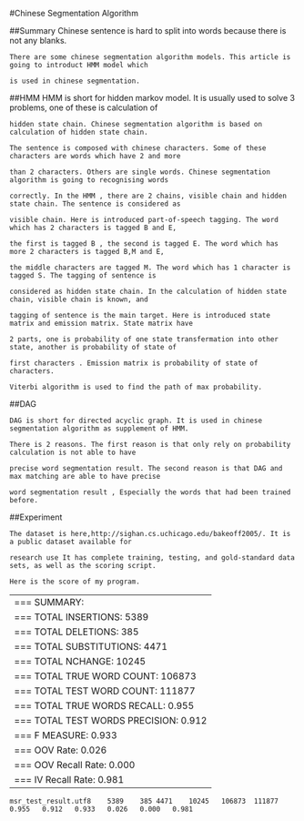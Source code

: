 #Chinese Segmentation Algorithm

##Summary
    Chinese sentence is hard to split into words because there is not any blanks. 
    
    There are some chinese segmentation algorithm models. This article is going to introduct HMM model which 
    
    is used in chinese segmentation.
##HMM
    HMM is short for hidden markov model. It is usually used to solve 3 problems, one of these is calculation of 
    
    hidden state chain. Chinese segmentation algorithm is based on calculation of hidden state chain.
    
    The sentence is composed with chinese characters. Some of these characters are words which have 2 and more 
    
    than 2 characters. Others are single words. Chinese segmentation algorithm is going to recognising words 
    
    correctly. In the HMM , there are 2 chains, visible chain and hidden state chain. The sentence is considered as
    
    visible chain. Here is introduced part-of-speech tagging. The word which has 2 characters is tagged B and E,
    
    the first is tagged B , the second is tagged E. The word which has more 2 characters is tagged B,M and E,
    
    the middle characters are tagged M. The word which has 1 character is tagged S. The tagging of sentence is 
    
    considered as hidden state chain. In the calculation of hidden state chain, visible chain is known, and 
    
    tagging of sentence is the main target. Here is introduced state matrix and emission matrix. State matrix have
    
    2 parts, one is probability of one state transfermation into other state, another is probability of state of 
    
    first characters . Emission matrix is probability of state of characters. 
    
    Viterbi algorithm is used to find the path of max probability.
    
##DAG

    DAG is short for directed acyclic graph. It is used in chinese segmentation algorithm as supplement of HMM.
    
    There is 2 reasons. The first reason is that only rely on probability calculation is not able to have 
    
    precise word segmentation result. The second reason is that DAG and max matching are able to have precise 
    
    word segmentation result , Especially the words that had been trained before.
    
##Experiment

    The dataset is here,http://sighan.cs.uchicago.edu/bakeoff2005/. It is a public dataset available for 
    
    research use It has complete training, testing, and gold-standard data sets, as well as the scoring script.
    
    Here is the score of my program.
    
<table>
<tr>
<td>
=== SUMMARY:
</td>
</tr>
<tr>
<td>
=== TOTAL INSERTIONS:	5389
</td>
</tr>
<tr>
<td>
=== TOTAL DELETIONS:	385
</td>
</tr>
<tr>
<td>
=== TOTAL SUBSTITUTIONS:	4471
</td>
</tr>
<tr>
<td>
=== TOTAL NCHANGE:	10245
</td>
</tr>
<tr>
<td>
=== TOTAL TRUE WORD COUNT:	106873
</td>
</tr>
<tr>
<td>
=== TOTAL TEST WORD COUNT:	111877
</td>
</tr>
<tr>
<td>
=== TOTAL TRUE WORDS RECALL:	0.955
</td>
</tr>
<tr>
<td>
=== TOTAL TEST WORDS PRECISION:	0.912
</td>
</tr>
<tr>
<td>
=== F MEASURE:	0.933
</td>
</tr>
<tr>
<td>
=== OOV Rate:	0.026
</td>
</tr>
<tr>
<td>
=== OOV Recall Rate:	0.000
</td>
</tr>
<tr>
<td>
=== IV Recall Rate:	0.981
</td>
</tr>
</table>

    msr_test_result.utf8	5389	385	4471	10245	106873	111877	0.955	0.912	0.933	0.026	0.000	0.981
    
    
    
    
     
    
